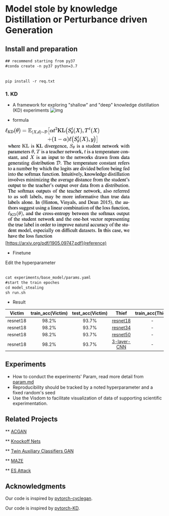 # Model stole by knowledge Distillation or Perturbance driven Generation 

## Install and preparation 
```
## recommend starting from py37
#conda create -n py37 python=3.7 


pip install -r req.txt
```


### 1. KD
*  A framework for exploring "shallow" and "deep" knowledge distillation (KD) experiments
![img](https://intellabs.github.io/distiller/imgs/knowledge_distillation.png)

* formula 

[<img src="./papers/kd/kd_loss_func.png" width="300" height="50" />]()
[<img src="./papers/kd/kd_loss_func_text.png" width="400" height="35%" />]()
[https://arxiv.org/pdf/1905.09747.pdf](reference)
* Finetune

 Edit the hyperparameter
 
```

cat experiments/base_model/params.yaml  
#start the train epoches 
cd model_stealing
sh run.sh 

```
* Result 



| Victim              |  train_acc(Victim)        |  test_acc(Victim)      | Thief      |  train_acc(Thief)        |  test_acc(Thief)        | 
| :------------------:    | :----------------: | :-----------------:|:-----------------:|:-----------------:|:-----------------:|
| resnet18             | 98.2%             |  93.7%            |  [resnet18](model_stealing/models/resnet.py)   |  - |91.3% |
| resnet18             | 98.2%             |  93.7%            |  [resnet34](model_stealing/models/resnet.py)   |  - |91.98% |
| resnet18             | 98.2%             |  93.7%            |  [resnet50](model_stealing/models/resnet.py)   |  - |95.22% |
| resnet18             | 98.2%             |  93.7%            |  [3-layer-CNN](model_stealing/models/kd_instill.py)   |  - |73.22% |














## Experiments
* How to conduct the experiments' Param, read more detail from [param.md](./param.md)
* Reproducibility should be tracked by a noted hyperparameter and a fixed random's seed  
* Use the Visdom to facilitate visualization of data of supporting scientific experimentation. 




## Related Projects
** [ACGAN](https://arxiv.org/abs/1610.09585)

** [Knockoff Nets](https://openaccess.thecvf.com/content_CVPR_2019/papers/Orekondy_Knockoff_Nets_Stealing_Functionality_of_Black-Box_Models_CVPR_2019_paper.pdf) 

** [Twin Auxiliary Classifiers GAN](https://papers.nips.cc/paper/2019/file/4ea06fbc83cdd0a06020c35d50e1e89a-Paper.pdf)

** [MAZE](https://arxiv.org/pdf/2005.03161.pdf) 

** [ES Attack](https://arxiv.org/abs/2009.09560) 





## Acknowledgments


Our code is inspired by [pytorch-cyclegan](https://github.com/junyanz/pytorch-CycleGAN-and-pix2pix).
 

Our code is inspired by [pytorch-KD](https://github.com/peterliht/knowledge-distillation-pytorch).



